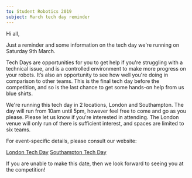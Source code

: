 ```yaml
---
to: Student Robotics 2019
subject: March tech day reminder
---
```


Hi all,

Just a reminder and some information on the tech day we're running on Saturday 9th March.

Tech Days are opportunities for you to get help if you're struggling with a technical issue, and is a controlled environment to make more progress on your robots. It’s also an opportunity to see how well you're doing in comparison to other teams. This is the final tech day before the competition, and so is the last chance to get some hands-on help from us blue shirts.

We're running this tech day in 2 locations, London and Southampton. The day will run from 10am until 5pm, however feel free to come and go as you please. Please let us know if you're interested in attending. The London venue will only run of there is sufficient interest, and spaces are limited to six teams.

For event-specific details, please consult our website:

[London Tech Day](https://studentrobotics.org/events/sr2019/london-tech-day-march/)
[Southampton Tech Day](https://studentrobotics.org/events/sr2019/southampton-tech-day-march/)

If you are unable to make this date, then we look forward to seeing you at the competition!
